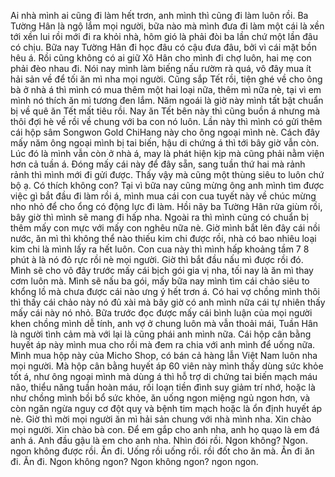 Ai nhà mình ai cũng đi làm hết trơn, anh mình thì cũng đi làm luôn rồi. Ba Tường Hân là ngộ lắm mọi người, bữa nào mà mình đưa đi làm một cái là xền tới xền lui rồi mới đi ra khỏi nhà, hôm gió là phải đòi ba lần chứ một lần đâu có chịu. Bữa nay Tường Hân đi học đâu có cậu đưa đâu, bởi vì cái mặt bồn hêu á. Rồi cũng không có ai giữ Xô Hân cho mình đi chợ luôn, hai mẹ con phải đèo nhau đi. Nói nay mình làm biếng nấu rườm rà quá, vô đây mua ít hải sản về để tối ăn mì nha mọi người. Cũng sắp Tết rồi, tiện ghé về cho ông bà ở nhà á thì mình có mua thêm một hai loại nữa, thêm mì nữa nè, tại vì em mình nó thích ăn mì tương đen lắm. Năm ngoái là giờ này mình tất bật chuẩn bị về quê ăn Tết mất tiêu rồi. Nay ăn Tết bên này thì cũng buồn á nhưng mà thôi đợi hè về rồi về chung với ba con nó luôn. Lần này thì mình có gửi thêm cái hộp sâm Songwon Gold ChiHang này cho ông ngoại mình nè. Cách đây mấy năm ông ngoại mình bị tai biến, hậu di chứng á thì tới bây giờ vẫn còn. Lúc đó là mình vẫn còn ở nhà á, may là phát hiện kịp mà cũng phải nằm viện hơn cả tuần á. Đóng mấy cái này để đây sẵn, sang tuần thứ hai mà rảnh rảnh thì mình mới đi gửi được. Thấy vậy mà cũng một thùng siêu to luôn chứ bộ ạ. Có thích không con? Tại vì bữa nay cũng mừng ông anh mình tìm được việc gì bắt đầu đi làm rồi á, mình mua cái con cua tuyết này về chúc mừng nho nhỏ để cho ổng có động lực đi làm. Hồi nãy ba Tường Hân rửa giùm rồi, bây giờ thì mình sẽ mang đi hấp nha. Ngoài ra thì mình cũng có chuẩn bị thêm mấy con mực với mấy con nghêu nữa nè. Giờ mình bắt lên đây cái nồi nước, ăn mì thì không thể nào thiếu kim chi được rồi, nhà có bao nhiêu loại kim chi là mình lấy ra hết luôn. Con cua này thì mình hấp khoảng tầm 7 8 phút à là nó đỏ rực rồi nè mọi người. Giờ thì bắt đầu nấu mì được rồi đó. Mình sẽ cho vô đây trước mấy cái bịch gói gia vị nha, tối nay là ăn mì thay cơm luôn mà. Mình sẽ nấu ba gói, mấy bữa nay mình tìm cái chảo siêu to khổng lồ mà chưa được cái nào ưng ý hết trơn á. Có hai vợ chồng mình thôi thì thấy cái chảo này nó đủ xài mà bây giờ có anh mình nữa cái tự nhiên thấy mấy cái này nó nhỏ. Bữa trước đọc được mấy cái bình luận của mọi người khen chồng mình dễ tính, anh vợ ở chung luôn mà vẫn thoải mái, Tuần Hân là người tình cảm mà với lại là cũng phái anh mình nữa. Cái hộp cân bằng huyết áp này mình mua cho rồi mà đem ra chia với anh mình để uống nữa. Mình mua hộp này của Micho Shop, có bán cả hàng lẫn Việt Nam luôn nha mọi người. Mà hộp cân bằng huyết áp 60 viên này mình thấy dùng sức khỏe tốt á, như ông ngoại mình mà dùng á thì hỗ trợ di chứng tai biến mạch máu não, thiểu năng tuần hoàn máu, rối loạn tiền đình suy giảm trí nhớ, hoặc là như chồng mình bồi bổ sức khỏe, ăn uống ngon miệng ngủ ngon hơn, và còn ngăn ngừa nguy cơ đột quỵ và bệnh tim mạch hoặc là ổn định huyết áp nè. Giờ thì mời mọi người ăn mì hải sản chung với nhà mình nha. Xin chào mọi người. Xin chào bà con. Để em gắp cho anh nha, anh họ quạo là em đá anh á. Anh đầu gậu là em cho anh nha. Nhìn đói rồi. Ngon không? Ngon. ngon không được rồi. Ăn đi. Uống rồi uống rồi. rồi đốt cho ăn mà. Ăn đi ăn đi. Ăn đi. Ngon không ngon? Ngon không ngon? ngon ngon.